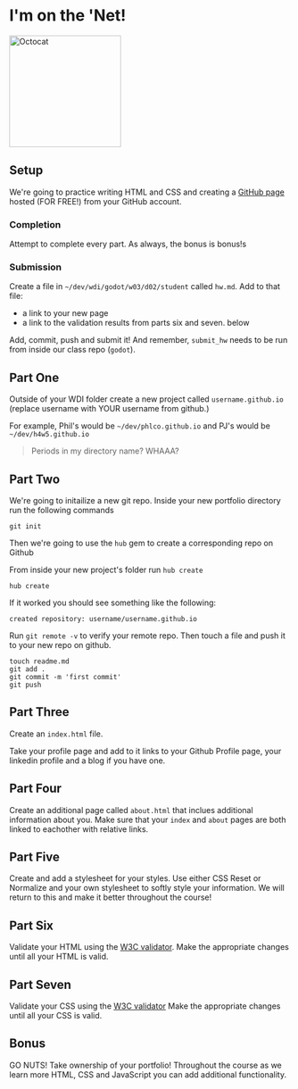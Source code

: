 # I'm on the 'Net!

<img alt="Octocat" src="https://octodex.github.com/images/total-eclipse-of-the-octocat.jpg" height="200">

## Setup

We're going to practice writing HTML and CSS and creating a 
[GitHub page](https://pages.github.com/) hosted (FOR FREE!) from your GitHub 
account.

### Completion

Attempt to complete every part. As always, the bonus is bonus!s

### Submission

Create a file in `~/dev/wdi/godot/w03/d02/student` called `hw.md`.
Add to that file:
  - a link to your new page
  - a link to the validation results from parts six and seven. below

Add, commit, push and submit it! And remember, `submit_hw` needs to be run from inside our class repo (`godot`).

## Part One

Outside of your WDI folder create a new project called `username.github.io`
(replace username with YOUR username from github.)

For example, Phil's would be `~/dev/phlco.github.io` and PJ's would be 
`~/dev/h4w5.github.io`

> Periods in my directory name? WHAAA? 

## Part Two
We're going to initailize a new git repo. Inside your new portfolio directory 
run the following commands

```
git init
```

Then we're going to use the `hub` gem to create a corresponding repo on Github

From inside your new project's folder run `hub create`

```
hub create
```

If it worked you should see something like the following: 

```
created repository: username/username.github.io
```

Run `git remote -v` to verify your remote repo. Then touch a file and push it 
to your new repo on github.

```
touch readme.md
git add .
git commit -m 'first commit'
git push
```

## Part Three

Create an `index.html` file.

Take your profile page and add to it links to your Github Profile page, your 
linkedin profile and a blog if you have one.

## Part Four

Create an additional page called `about.html` that inclues additional 
information about you. Make sure that your `index` and `about` pages are both 
linked to eachother with relative links.

## Part Five

Create and add a stylesheet for your styles. Use either CSS Reset or Normalize and your own stylesheet to softly style your information. We will return to this and make it better throughout the course!

## Part Six

Validate your HTML using the [W3C validator](http://validator.w3.org/).
Make the appropriate changes until all your HTML is valid.

## Part Seven

Validate your CSS using the [W3C validator](http://jigsaw.w3.org/css-validator/)
Make the appropriate changes until all your CSS is valid.

## Bonus

GO NUTS! Take ownership of your portfolio! Throughout the course as we learn more HTML, CSS and JavaScript you can add additional functionality.
